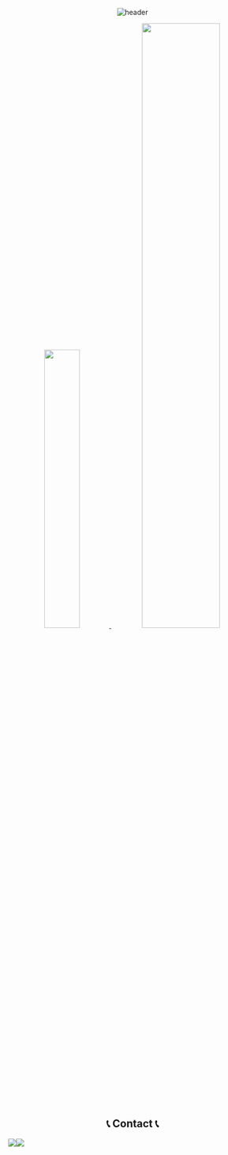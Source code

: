 <div align="center">
  
![header](https://capsule-render.vercel.app/api?type=cylinder&color=000000&height=150&section=header&text=2024&fontColor=ffffff&fontSize=70&animation=fadeIn&fontAlignY=55)

<a href="https://github.com/woong2e/s">
    <img src="https://github-readme-stats.vercel.app/api/top-langs/?username=woong2e&layout=donut&show_icons=true&theme=material-palenight&hide_border=true&bg_color=ffffff&icon_color=58A6FF&text_color=000000&title_color=050da3&count_private=true&exclude_repo=Face-Transfer-Application" width=38% />
</a>    
<a href="https://github.com/woong2e/">
  <img src="https://github-readme-stats.vercel.app/api?username=woong2e&show_icons=true&theme=material-palenight&hide_border=true&bg_color=ffffff&icon_color=050da3&text_color=000000&title_color=050da3&count_private=true" width=56% />
</a>




## 📞 Contact 📞
<div style="display:flex; flex-direction:row;">
    <a href="https://www.instagram.com/woong_2_e/">
        <img src="https://img.shields.io/badge/Instagram-E4405F?style=for-the-badge&logo=Instagram&logoColor=white"> 
    </a>
    <a href="mailto:tlswodnd4316@gmail.com">
        <img src="https://img.shields.io/badge/Gmail-EA4335?style=for-the-badge&logo=Gmail&logoColor=white"> 
    </a>
</div><br>

</div>
